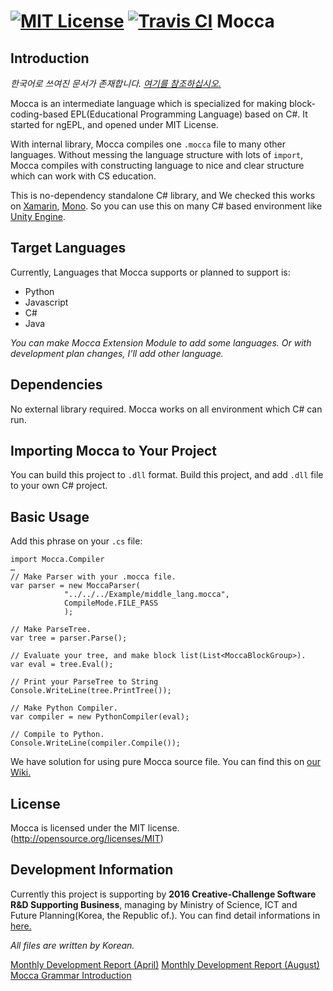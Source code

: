 [![MIT License](https://img.shields.io/badge/license-MIT-blue.svg?style=flat)](LICENSE.md) [![Travis CI](https://api.travis-ci.org/ngEPL/Mocca.svg)](https://travis-ci.org/ngEPL/Mocca)
Mocca
======
Introduction
------
_한국어로 쓰여진 문서가 존재합니다. [여기를 참조하십시오.](README.md)_

Mocca is an intermediate language which is specialized for making block-coding-based EPL(Educational Programming Language) based on C#. It started for ngEPL, and opened under MIT License.

With internal library, Mocca compiles one ```.mocca``` file to many other languages. Without messing the language structure with lots of ```import```, Mocca compiles with constructing language to nice and clear structure which can work with CS education.

This is no-dependency standalone C# library, and We checked this works on [Xamarin](https://www.xamarin.com), [Mono](http://www.mono-project.com). So you can use this on many C# based environment like [Unity Engine](http://unity3d.com).

Target Languages
------
Currently, Languages that Mocca supports or planned to support is:

* Python
* Javascript
* C#
* Java

_You can make Mocca Extension Module to add some languages. Or with development plan changes, I’ll add other language._

Dependencies
------
No external library required. Mocca works on all environment which C# can run.

Importing Mocca to Your Project
------
You can build this project to `.dll` format. Build this project, and add `.dll` file to your own C# project.

Basic Usage
------
Add this phrase on your ```.cs``` file:

```
import Mocca.Compiler
…
// Make Parser with your .mocca file.
var parser = new MoccaParser(
			"../../../Example/middle_lang.mocca", 
			CompileMode.FILE_PASS
			);

// Make ParseTree.
var tree = parser.Parse();

// Evaluate your tree, and make block list(List<MoccaBlockGroup>).
var eval = tree.Eval();

// Print your ParseTree to String
Console.WriteLine(tree.PrintTree());

// Make Python Compiler.
var compiler = new PythonCompiler(eval);

// Compile to Python.
Console.WriteLine(compiler.Compile());
```

We have solution for using pure Mocca source file. You can find this on [our Wiki.](http://github.com/ngEPL/Mocca)

License
------
Mocca is licensed under the MIT license. (http://opensource.org/licenses/MIT)

Development Information
------
Currently this project is supporting by __2016 Creative-Challenge Software R&D Supporting Business__, managing by Ministry of Science, ICT and Future Planning(Korea, the Republic of.). You can find detail informations in [here.](http://www.swrnd.or.kr/korean/viewtopic.php?t=1715)

_All files are written by Korean._

[Monthly Development Report (April)](./Documentation/Monthly/log_april.md)
[Monthly Development Report (August)](./Documentation/Monthly/log_august.md)
[Mocca Grammar Introduction](./Documentation/Feature/Mocca.md)
